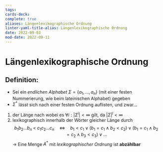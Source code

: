 ```yaml
---
tags: 
cards-deck: 
complete: true
aliases: Längenlexikographische Ordnung
linter-yaml-title-alias: Längenlexikographische Ordnung
date: 2022-09-03
mod-date: 2022-09-11
---
```


# Längenlexikographische Ordnung

## Definition:
- Sei ein *endlichen Alphabet* $\Sigma=\{a_1,\dots,a_n\}$ (mit einer festen Nummerierung, wie beim lateinischen Alphabet) gegeben
- $\Sigma^*$ lässt sich nach einer festen Ordnung auflisten, und zwar…
1. der Länge nach wobei es $\forall i:|\Sigma^i|<\infty$ gilt, da $|\Sigma|^l<\infty$
2. lexikographisch innerhalb der Wörter gleicher Länge durch $$b_1b_2\dots b_n~<~c_1c_2\dots c_n\quad\Leftrightarrow\quad b_1<c_1\vee(b_1=c_1\wedge b_2<c_2)\vee(b_1=c_1\wedge b_2=c_2\wedge b_3<c_3)\vee\dots$$
	-> Eine Menge $A^*$ mit *lexikographischer Ordnung* ist **abzählbar**
